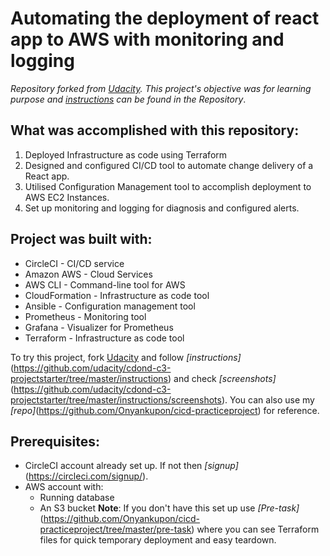# Automating the deployment of react app to AWS with monitoring and logging
*Repository forked from [Udacity](https://github.com/udacity/cdond-c3-projectstarter).*
*This project's objective was for learning purpose and [instructions](https://github.com/udacity/cdond-c3-projectstarter/tree/master/instructions) can be found in the Repository*.

## What was accomplished with this repository:
1. Deployed Infrastructure as code using Terraform
2. Designed and configured CI/CD tool to automate change delivery of a React app.
3. Utilised Configuration Management tool to accomplish deployment to AWS EC2 Instances.
4. Set up  monitoring and logging for diagnosis and configured alerts.

## Project was built with:
- CircleCI - CI/CD service
- Amazon AWS - Cloud Services
- AWS CLI - Command-line tool for AWS
- CloudFormation - Infrastructure as code tool
- Ansible - Configuration management tool
- Prometheus - Monitoring tool
- Grafana - Visualizer for Prometheus
- Terraform - Infrastructure as code tool

To try this project, fork [Udacity](https://github.com/udacity/cdond-c3-projectstarter) and follow *[instructions]*(https://github.com/udacity/cdond-c3-projectstarter/tree/master/instructions) and check *[screenshots]*(https://github.com/udacity/cdond-c3-projectstarter/tree/master/instructions/screenshots).
You can also use my *[repo]*(https://github.com/Onyankupon/cicd-practiceproject) for reference.

## Prerequisites:
- CircleCI account already set up. If not then *[signup]*(https://circleci.com/signup/).
- AWS account with:
    - Running database
    - An S3 bucket
**Note**: If you don't have this set up use *[Pre-task]*(https://github.com/Onyankupon/cicd-practiceproject/tree/master/pre-task) where you can see Terraform files for quick temporary deployment and easy teardown.